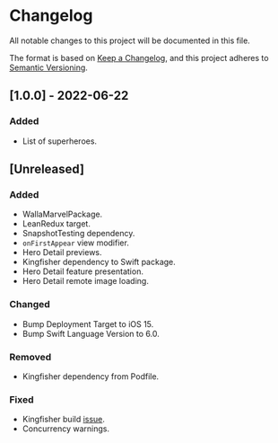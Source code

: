 # Changelog

All notable changes to this project will be documented in this file.

The format is based on [Keep a Changelog](https://keepachangelog.com/en/1.1.0/),
and this project adheres to [Semantic Versioning](https://semver.org/spec/v2.0.0.html).

## [1.0.0] - 2022-06-22

### Added

- List of superheroes.

## [Unreleased]

### Added

- WallaMarvelPackage.
- LeanRedux target.
- SnapshotTesting dependency.
- `onFirstAppear` view modifier.
- Hero Detail previews.
- Kingfisher dependency to Swift package.
- Hero Detail feature presentation.
- Hero Detail remote image loading.

### Changed

- Bump Deployment Target to iOS 15.
- Bump Swift Language Version to 6.0.

### Removed

- Kingfisher dependency from Podfile.

### Fixed

- Kingfisher build [issue](https://github.com/onevcat/Kingfisher/issues/2052).
- Concurrency warnings.

